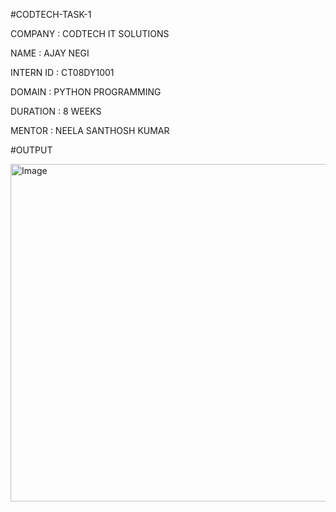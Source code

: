 #CODTECH-TASK-1

COMPANY : CODTECH IT SOLUTIONS

NAME : AJAY NEGI

INTERN ID : CT08DY1001

DOMAIN : PYTHON PROGRAMMING

DURATION : 8 WEEKS

MENTOR : NEELA SANTHOSH KUMAR




#OUTPUT

<img width="960" height="540" alt="Image" src="https://github.com/user-attachments/assets/63bb7aea-c430-442e-841d-55f54377e41f" />
